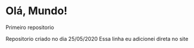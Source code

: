 # Olá, Mundo!
 Primeiro repositorio

Repositorio criado no dia 25/05/2020
Essa linha  eu adicionei  direta no site
